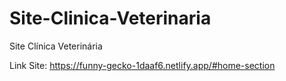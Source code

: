 # Site-Clinica-Veterinaria
Site Clínica Veterinária


Link Site: https://funny-gecko-1daaf6.netlify.app/#home-section
